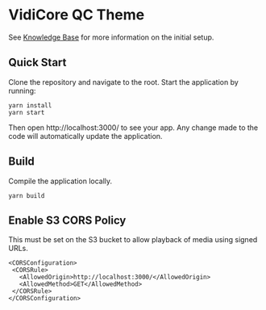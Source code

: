 # VidiCore QC Theme

See [Knowledge Base](https://support.vidispine.com/space/CKB/2239005186/VidiCore+QC+Theme) for more information on the initial setup.

## Quick Start

Clone the repository and navigate to the root. Start the application by running:
```
yarn install
yarn start
```
Then open http://localhost:3000/ to see your app. Any change made to the code will automatically update the application.


## Build

Compile the application locally.
```
yarn build
```

## Enable S3 CORS Policy

This must be set on the S3 bucket to allow playback of media using signed URLs.
```
<CORSConfiguration>
 <CORSRule>
   <AllowedOrigin>http://localhost:3000/</AllowedOrigin>
   <AllowedMethod>GET</AllowedMethod>
 </CORSRule>
</CORSConfiguration>
```
